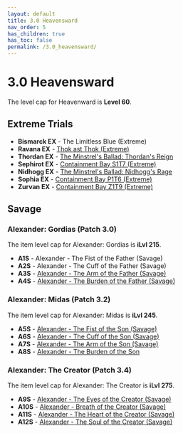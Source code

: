 ```yaml
---
layout: default
title: 3.0 Heavensward
nav_order: 5
has_children: true
has_toc: false
permalink: /3.0_heavensward/
---
```


# 3.0 Heavensward

The level cap for Heavenward is **Level 60**.

## Extreme Trials

- **Bismarck EX** - The Limitless Blue (Extreme)
- **Ravana EX** - [Thok ast Thok (Extreme)](extreme_trials/ravana/README.md)
- **Thordan EX** - [The Minstrel's Ballad: Thordan's Reign](extreme_trials/thordan/README.md)
- **Sephirot EX** - [Containment Bay S1T7 (Extreme)](extreme_trials/sephirot/README.md)
- **Nidhogg EX** - [The Minstrel's Ballad: Nidhogg's Rage](extreme_trials/nidhogg/README.md)
- **Sophia EX** - [Containment Bay P1T6 (Extreme)](extreme_trials/sophia/README.md)
- **Zurvan EX** - [Containment Bay Z1T9 (Extreme)](extreme_trials/zurvan/README.md)

## Savage

### Alexander: Gordias (Patch 3.0)

The item level cap for Alexander: Gordias is **iLvl 215**.

- **A1S** - Alexander - The Fist of the Father (Savage)
- **A2S** - Alexander - The Cuff of the Father (Savage)
- **A3S** - [Alexander - The Arm of the Father (Savage)](savage_raids/a3s/README.md)
- **A4S** - [Alexander - The Burden of the Father (Savage)](savage_raids/a4s/README.md)

### Alexander: Midas (Patch 3.2)

The item level cap for Alexander: Midas is **iLvl 245**.

- **A5S** - [Alexander - The Fist of the Son (Savage)](savage_raids/a5s/README.md)
- **A6S** - [Alexander - The Cuff of the Son (Savage)](savage_raids/a6s/README.md)
- **A7S** - [Alexander - The Arm of the Son (Savage)](savage_raids/a7s/README.md)
- **A8S** - [Alexander - The Burden of the Son](savage_raids/a8s/README.md)

### Alexander: The Creator (Patch 3.4)

The item level cap for Alexander: The Creator is **iLvl 275**.

- **A9S** - [Alexander - The Eyes of the Creator (Savage)](savage_raids/a9s/README.md)
- **A10S** - [Alexander - Breath of the Creator (Savage)](savage_raids/a10s/README.md)
- **A11S** - [Alexander - The Heart of the Creator (Savage)](savage_raids/a11s/README.md)
- **A12S** - [Alexander - The Soul of the Creator (Savage)](savage_raids/a12s/README.md)
